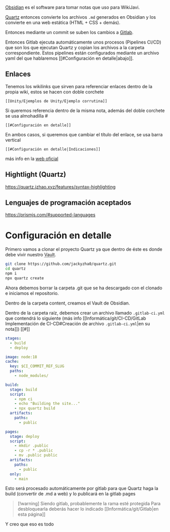 [Obsidian](https://obsidian.md/) es el software para tomar notas que uso para WikiJavi.

[Quartz](https://quartz.jzhao.xyz/) entonces convierte los archivos `.md` generados en Obsidian y los convierte en una web estática (HTML + CSS + demás).

Entonces mediante un commit se suben los cambios a [Gitlab](https://gitlab.com/JaviAib/wikijavi).

Entonces Gitlab ejecuta automáticamente unos procesos (Pipelines CI/CD) que son los que ejecutan Quartz y copian los archivos a la carpeta correspondiente. Estos pipelines están configurados mediante un archivo yaml del que hablaremos [[#Configuración en detalle|abajo]].
## Enlaces

Tenemos los wikilinks que sirven para referenciar enlaces dentro de la propia wiki, estos se hacen con doble corchete  

```
[[Unity/Ejemplos de Unity/Ejemplo corrutina]]
```

Si queremos referencia dentro de la misma nota, además del doble corchete se usa almohadilla #

```
[[#Configuración en detalle]]
```

En ambos casos, si queremos que cambiar el título del enlace, se usa barra vertical

```
[[#Configuración en detalle|Indicaciones]]
``` 

más info en la [web oficial](https://help.obsidian.md/Linking+notes+and+files/Internal+links#:~:text=To%20link%20to%20a%20heading,to%20Preview%20a%20linked%20file.&text=To%20link%20to%20a%20heading%20in%20another%20note%2C%20add%20a,followed%20by%20the%20heading%20text.)

## Hightlight (Quartz)

https://quartz.jzhao.xyz/features/syntax-highlighting

## Lenguajes de programación aceptados

https://prismjs.com/#supported-languages

# Configuración en detalle

Primero vamos a clonar el proyecto Quartz ya que dentro de éste es donde debe vivir nuestro <abbr title="Traducido como bóveda. Nombre que se le da a la base de conocimiento que generas con Obsidian">Vault</abbr>.

```bash
git clone https://github.com/jackyzha0/quartz.git
cd quartz
npm i
npx quartz create
```

Ahora debemos borrar la carpeta .git que se ha descargado con el clonado e iniciamos el repositorio.

Dentro de la carpeta content, creamos el Vault de Obsidian.

Dentro de la carpeta raíz, debemos crear un archivo llamado `.gitlab-ci.yml` que contendrá lo siguiente (más info [[Informática/git/CI-CD/GitLab Implementación de CI-CD#Creación de archivo `.gitlab-ci.yml`|en su nota]])
[[#]]

```yaml
stages:
  - build
  - deploy

image: node:18
cache:
  key: $CI_COMMIT_REF_SLUG
  paths:
    - node_modules/

build:
  stage: build
  script:
    - npm ci
    - echo "Building the site..."
    - npx quartz build 
  artifacts:
    paths:
      - public

pages:
  stage: deploy
  script:
    - mkdir .public
    - cp -r * .public
    - mv .public public
  artifacts:
    paths:
      - public
  only:
    - main

```

Esto será procesado automáticamente por gitlab para que Quartz haga la build (convertir de .md a web) y lo publicará en la gitlab pages

> [!warning]  Siendo gitlab, probablemente la rama esté protegida
> Para desbloquearla deberás hacer lo indicado [[Informática/git/Gitlab|en esta página]]

Y creo que eso es todo


